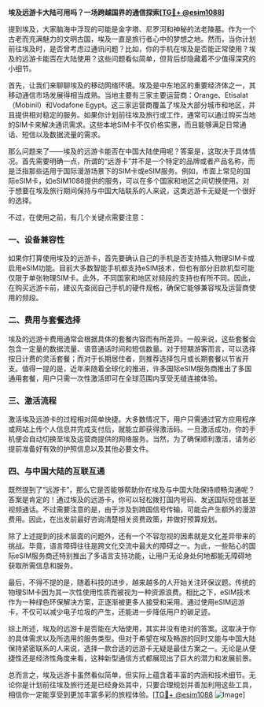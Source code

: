 **埃及远游卡大陆可用吗？一场跨越国界的通信探索[[TG💪+ @esim1088](https://t.me/s/esim1088)]**

提到埃及，大家脑海中浮现的可能是金字塔、尼罗河和神秘的法老陵墓。作为一个古老而充满魅力的文明古国，埃及一直是旅行者心中的梦想之地。然而，当你计划前往埃及时，是否曾考虑过通讯问题？比如，你的手机在埃及是否能正常使用？埃及的远游卡能否在大陆使用？这些问题看似简单，但背后却隐藏着不少值得深究的小细节。

首先，让我们来聊聊埃及的移动网络环境。埃及是中东地区的重要经济体之一，其移动通信市场发展得相当成熟。当地主要有三家主要运营商：Orange、Etisalat（Mobinil）和Vodafone Egypt。这三家运营商覆盖了埃及大部分城市和地区，并且提供相对稳定的服务。如果你计划前往埃及旅行或工作，通常可以通过购买当地的SIM卡来解决通讯需求。这些本地SIM卡不仅价格实惠，而且能够满足日常通话、短信以及数据流量的需求。

那么问题来了——埃及的远游卡能否在中国大陆使用呢？答案是，这取决于具体情况。首先需要明确一点，所谓的“远游卡”并不是一个特定的品牌或者产品名称，而是泛指那些适用于国际漫游场景下的SIM卡或eSIM服务。例如，市面上常见的国际eSIM卡，如eSIM1088提供的服务，可以在多个国家和地区之间切换使用。对于想要在埃及旅行期间保持与中国大陆联系的人来说，这类远游卡无疑是一个很好的选择。

不过，在使用之前，有几个关键点需要注意：

### 一、设备兼容性

如果你打算使用埃及的远游卡，首先要确认自己的手机是否支持插入物理SIM卡或启用eSIM功能。目前大多数智能手机都支持eSIM技术，但也有部分旧款机型可能仅限于单张物理SIM卡。此外，不同国家和地区对频段的支持也有所不同。因此，在购买远游卡前，建议先查阅自己手机的硬件规格，确保它能够兼容埃及运营商使用的频段。

### 二、费用与套餐选择

埃及的远游卡费用通常会根据具体的套餐内容而有所差异。一般来说，这些套餐会包含一定量的数据流量、语音通话时间和短信数量。对于短期游客而言，可以选择按日计费的灵活套餐；而对于长期居住者，则推荐选择包月或长期套餐以节省开支。值得一提的是，近年来随着全球化的推进，许多国际eSIM服务商推出了多国通用套餐，用户只需一次性激活即可在全球范围内享受无缝连接体验。

### 三、激活流程

激活埃及远游卡的过程相对简单快捷。大多数情况下，用户只需通过官方应用程序或网站上传个人信息并完成支付后，就能立即获得激活码。一旦激活成功，你的手机便会自动切换至埃及运营商提供的网络服务。当然，为了确保顺利激活，请务必提前准备好有效的护照信息以及其他必要文件。

### 四、与中国大陆的互联互通

既然提到了“远游卡”，那么它是否能够帮助你在埃及与中国大陆保持顺畅沟通呢？答案是肯定的！通过埃及的远游卡，你可以轻松拨打国内号码、发送国际短信甚至视频通话。不过需要注意的是，由于涉及到跨国信号传输，可能会产生额外的漫游费用。因此，在出发前最好咨询清楚相关资费政策，并做好预算规划。

除了上述提到的技术层面的问题外，还有一个不容忽视的因素就是文化差异带来的挑战。毕竟，语言障碍往往是跨文化交流中最大的障碍之一。为此，一些贴心的国际eSIM服务商还特别推出了多语言支持功能，让用户无论身处何地都能无障碍地获取所需信息和服务。

最后，不得不提的是，随着科技的进步，越来越多的人开始关注环保议题。传统的物理SIM卡因为其一次性使用性质而被视为一种资源浪费。相比之下，eSIM技术作为一种绿色环保解决方案，正逐渐被更多人接受和采用。通过使用eSIM远游卡，不仅可以减少电子垃圾的产生，还能进一步降低用户的碳足迹。

综上所述，埃及的远游卡是否能在大陆使用，其实并没有绝对的答案。这取决于你的具体需求以及所选用的服务类型。但对于希望在埃及畅游的同时又能与中国大陆保持紧密联系的人来说，选择一款合适的远游卡无疑是最佳方案之一。无论是从便捷性还是经济性角度来看，这种新型通信方式都展现出了巨大的潜力和发展前景。

总而言之，埃及远游卡虽然看似简单，但实际上蕴含着丰富的内涵和技术细节。无论你是计划前往埃及旅行还是已经身处其中，只要合理规划并善加利用这些工具，相信你一定能享受到更加丰富多彩的旅程体验。[[TG💪+ @esim1088](https://t.me/s/esim1088) ![Image](https://i.postimg.cc/4NQfJmqS/Snipaste-2025-05-13-00-14-12.png)]